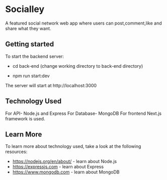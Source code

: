 # Socialley

A featured social network web app where users can post,comment,like and share what they want.

## Getting started

To start the backend server:

- cd back-end (change working directory to back-end directory)

- npm run start:dev

The server will start at http://localhost:3000

## Technology Used

For API- Node.js and Express
For Database- MongoDB
For frontend Next.js framework is used.

## Learn More

To learn more about technology used, take a look at the following resources:

- https://nodejs.org/en/about/ - learn about Node.js
- https://expressjs.com - learn about Express
- https://www.mongodb.com - learn about MongoDB
